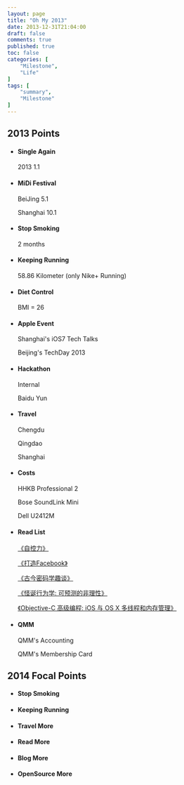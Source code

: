```yaml
---
layout: page
title: "Oh My 2013"
date: 2013-12-31T21:04:00
draft: false
comments: true
published: true
toc: false
categories: [
    "Milestone",
    "Life"
]
tags: [
    "summary",
    "Milestone"
]
---
```



2013 Points
-----------

* #### Single Again

    2013 1.1

* #### MiDi Festival

    BeiJing 5.1

    Shanghai 10.1
<!-- more -->
* #### Stop Smoking

    2 months

* #### Keeping Running

    58.86 Kilometer (only Nike+ Running)

* #### Diet Control

    BMI = 26

* #### Apple Event

    Shanghai's iOS7 Tech Talks

    Beijing's TechDay 2013


* #### Hackathon

    Internal

    Baidu Yun

* #### Travel

    Chengdu

    Qingdao

    Shanghai

* #### Costs

    HHKB Professional 2

    Bose SoundLink Mini

    Dell U2412M

* #### Read List

    [《自控力》][1]

    [《打造Facebook》][2]

    [《古今密码学趣谈》][3]

    [《怪诞行为学: 可预测的非理性》][4]

    [《Objective-C 高级编程: iOS 与 OS X 多线程和内存管理》][5]

* #### QMM

    QMM's Accounting

    QMM's Membership Card


2014 Focal Points
-----------------


* #### Stop Smoking

* #### Keeping Running

* #### Travel More

* #### Read More

* #### Blog More

* #### OpenSource More


[1]: http://book.douban.com/subject/10786473/
[2]: http://book.douban.com/subject/20471120/
[3]: http://book.douban.com/subject/20281462/
[4]: http://book.douban.com/subject/4929844/
[5]: http://book.douban.com/subject/24720270/
